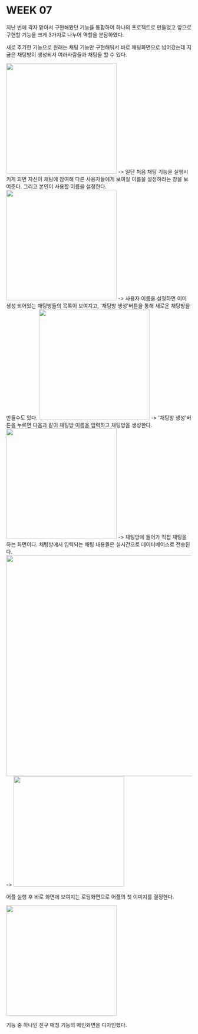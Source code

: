 # WEEK 07

지난 번에 각자 맡아서 구현해봤던 기능을 통합하여 하나의 프로젝트로 만들었고 앞으로 구현할 기능을 크게 3가지로 나누어 역할을 분담하였다.

새로 추가한 기능으로 원래는 채팅 기능만 구현해둬서 바로 채팅화면으로 넘어갔는데 지금은 채팅방이 생성되서 여러사람들과 채팅을 할 수 있다.

<img src="https://user-images.githubusercontent.com/29851772/115218098-26277b80-a141-11eb-9218-ec68a0701e7b.jpg" width="300">
-> 일단 처음 채팅 기능을 실행시키게 되면 자신이 채팅에 참여해 다른 사용자들에게 보여질 이름을 설정하라는 창을 보여준다.
   그리고 본인이 사용할 이름을 설정한다.
   
<img src="https://user-images.githubusercontent.com/29851772/115218317-6686f980-a141-11eb-8492-2a2d6932bc27.jpg" width="300">
-> 사용자 이름을 설정하면 이미 생성 되어있는 채팅방들의 목록이 보여지고, '채팅방 생성'버튼을 통해 새로운 채팅방을 만들수도 있다.

<img src="https://user-images.githubusercontent.com/29851772/115218376-76064280-a141-11eb-930e-3fb26acfb7d2.jpg" width="300">
-> '채팅방 생성'버튼을 누르면 다음과 같이 채팅방 이름을 입력하고 채팅방을 생성한다.

<img src="https://user-images.githubusercontent.com/29851772/115218430-828a9b00-a141-11eb-9ecd-bd3d618838fd.jpg" width="300">
-> 채팅방에 들어가 직접 채팅을 하는 화면이다. 채팅방에서 입력되는 채팅 내용들은 실시간으로 데이터베이스로 전송된다.

<img src="https://user-images.githubusercontent.com/29966841/115235199-e4a0cb80-a154-11eb-8cf6-8efb9fe21364.png" width="600">
-> 


<img src="https://user-images.githubusercontent.com/29851772/115218495-91714d80-a141-11eb-8c3d-0ae5fd432fa1.jpg" width="300">

어플 실행 후 바로 화면에 보여지는 로딩화면으로 어플의 첫 이미지를 결정한다. 

<img src="https://user-images.githubusercontent.com/29851772/115218616-b36ad000-a141-11eb-904b-2e4d986b0a82.jpg" width="300">

기능 중 하나인 친구 매칭 기능의 메인화면을 디자인했다.








